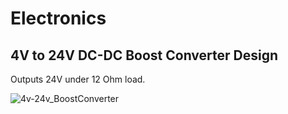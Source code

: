 # Electronics

## 4V to 24V DC-DC Boost Converter Design
Outputs 24V under 12 Ohm load. 

![4v-24v_BoostConverter](https://github.com/projectOrhan/Electronics/assets/28529085/c36b652e-1d7c-47cc-aa9d-90b48a4b96b3)

